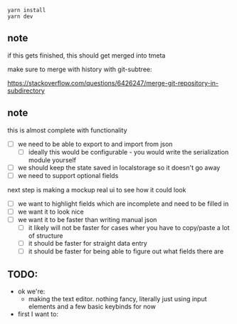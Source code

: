 ```
yarn install
yarn dev
```

## note

if this gets finished, this should get merged into tmeta

make sure to merge with history with git-subtree:

https://stackoverflow.com/questions/6426247/merge-git-repository-in-subdirectory

## note

this is almost complete with functionality

- [ ] we need to be able to export to and import from json
  - [ ] ideally this would be configurable - you would write the serialization module yourself
- [ ] we should keep the state saved in localstorage so it doesn't go away
- [ ] we need to support optional fields

next step is making a mockup real ui to see how it could look

- [ ] we want to highlight fields which are incomplete and need to be filled in
- [ ] we want it to look nice
- [ ] we want it to be faster than writing manual json
  - [ ] it likely will not be faster for cases wher you have to copy/paste
        a lot of structure
  - [ ] it should be faster for straight data entry
  - [ ] it should be faster for being able to figure out what fields there are

## TODO:

- ok we're:
  - making the text editor. nothing fancy, literally just using input elements and
    a few basic keybinds for now
- first I want to:
  - change arrays to be objects with symbol keys utilizing js object property order
  - search for regex `array_item|array_symbol` and fix all of those locations